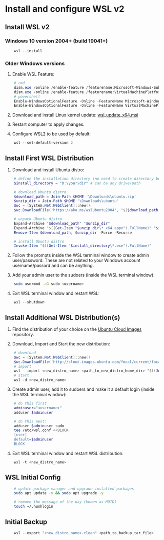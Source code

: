 # Install and configure WSL v2


## Install WSL v2

### Windows 10 version 2004+ (build 19041+)
```powershell
    wsl --install
```

### Older Windows versions
1. Enable WSL Feature:
```powershell
    # cmd
    dism.exe /online /enable-feature /featurename:Microsoft-Windows-Subsystem-Linux /all /norestart
    dism.exe /online /enable-feature /featurename:VirtualMachinePlatform /all /norestart
    # powershell
    Enable-WindowsOptionalFeature -Online -FeatureName Microsoft-Windows-Subsystem-Linux
    Enable-WindowsOptionalFeature -Online -FeatureName VirtualMachinePlatform
```

2. Download and install Linux kernel update: [wsl_update_x64.msi](https://wslstorestorage.blob.core.windows.net/wslblob/wsl_update_x64.msi)

3. Restart computer to apply changes.

4. Configure WSL2 to be used by default:
```powershell
    wsl --set-default-version 2
```

## Install First WSL Distribution

1. Download and install Ubuntu distro:
```powershell
    # define the installation directory (no need to create directory beforehand)
    $install_directory = "D:\your\dir" # can be any drive/path

    # download Ubuntu distro
    $download_path = Join-Path $HOME '\Downloads\ubuntu.zip'
    $unzip_dir = Join-Path $HOME '\Downloads\ubuntu'
    $wc = [System.Net.WebClient]::new()
    $wc.DownloadFile('https://aka.ms/wslubuntu2004', "$($download_path.Replace('\','\\'))")

    # unpack Ubuntu distro
    Expand-Archive "$download_path" "$unzip_dir"
    Expand-Archive "$((Get-Item "$unzip_dir\*_x64.appx").FullName)" "$install_directory"
    Remove-Item $download_path, $unzip_dir -Force -Recurse

    # install Ubuntu distro
    Invoke-Item "$((Get-Item "$install_directory\*.exe").FullName)"
```

2. Follow the prompts inside the WSL terminal window to create admin user/password. These are not related to your Windows account username/passord and can be anything.

3. Add your admin user to the sudoers (inside the WSL terminal window):
```bash
    sudo usermod -aG sudo <username>
```

4. Exit WSL terminal window and restart WSL:
```powershell
    wsl --shutdown
```

## Install Additional WSL Distribution(s)

1. Find the distribution of your choice on the [Ubuntu Cloud Images](http://cloud-images.ubuntu.com/) repository.

2. Download, Import and Start the new distribution:
```powershell
    # download
    $wc = [System.Net.WebClient]::new()
    $wc.DownloadFile('http://cloud-images.ubuntu.com/focal/current/focal-server-cloudimg-amd64-wsl.rootfs.tar.gz', "$((Join-Path $HOME '\Downloads\ub2004lts.tar.gz').Replace('\','\\'))")
    # import
    wsl --import <new_distro_name> <path_to_new_distro_home_dir> "$((Join-Path $HOME '\Downloads\ub2004lts.tar.gz').Replace('\','\\'))"
    # start
    wsl -d <new_distro_name>
```

3. Create admin user, add it to sudoers and make it a default login (inside the WSL terminal window):
```bash
    # do this first
    adminuser="<username>"
    adduser $adminuser

    # do this next:
    adduser $adminuser sudo
    tee /etc/wsl.conf <<BLOCK
    [user]
    default=$adminuser
    BLOCK
```

4. Exit WSL terminal window and restart WSL distribution:
```powershell
    wsl -t <new_distro_name>
```


## WSL Initial Config
```bash
    # update package manager and upgrade installed packages
    sudo apt update -y && sudo apt upgrade -y

    # remove the message of the day (known as MOTD)
    touch ~/.hushlogin
```

## Initial Backup
```powershell
    wsl --export "<new_distro_name>-clean" <path_to_backup_tar_file>
```
